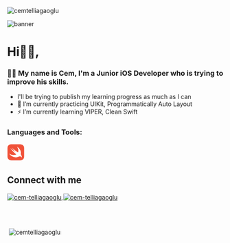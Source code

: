 <p align="left"> <img src="https://komarev.com/ghpvc/?username=cemtelliagaoglu&label=Profile%20views&color=0e75b6&style=flat" alt="cemtelliagaoglu" /> </p>

![banner](https://user-images.githubusercontent.com/61057666/169029838-74df663d-2e62-4d77-bdff-b43f7d63f00f.png)


# Hi👋🏻,
### 🥷🏻 My name is Cem, I'm a Junior iOS Developer who is trying to improve his skills.

- I'll be trying to publish my learning progress as much as I can
- 🌱 I’m currently practicing UIKit, Programmatically Auto Layout
- ⚡ I’m currently learning VIPER, Clean Swift


<h3 align="left">Languages and Tools:</h3>
<p align="left"> <a href="https://developer.apple.com/swift/" target="_blank" rel="noreferrer"> <img src="https://raw.githubusercontent.com/devicons/devicon/master/icons/swift/swift-original.svg" alt="swift" width="40" height="40"/> </a> 
</p>

## Connect with me
<p align="left">
<a href="https://linkedin.com/in/cem-telliagaoglu" target="blank"><img align="center" src="https://raw.githubusercontent.com/rahuldkjain/github-profile-readme-generator/master/src/images/icons/Social/linked-in-alt.svg" alt="cem-telliagaoglu" height="30" width="40" />
  </a>
  <a href="mailto:cem.telliagaoglu@gmail.com" target="blank"><img align="center" src="https://cdn.pixabay.com/photo/2019/10/19/17/24/gmail-4561841_960_720.png" alt="cem-telliagaoglu" height="30" width="40" />
  </a>
</p>
<br></br>
<p>&nbsp;<img align="center" src="https://github-readme-stats.vercel.app/api?username=cemtelliagaoglu&show_icons=true&locale=en" alt="cemtelliagaoglu" /></p>


<!--
**cemtelliagaoglu/cemtelliagaoglu** is a ✨ _special_ ✨ repository because its `README.md` (this file) appears on your GitHub profile.

Here are some ideas to get you started:

- 🔭 I’m currently working on [InstagramClone](https://github.com/cemtelliagaoglu/InstagramClone)

- 👯 I’m looking to collaborate on ...
- 🤔 I’m looking for help with ...
- 💬 Ask me about ...

- 😄 Pronouns: ...
- ⚡ Fun fact: ...
-->
